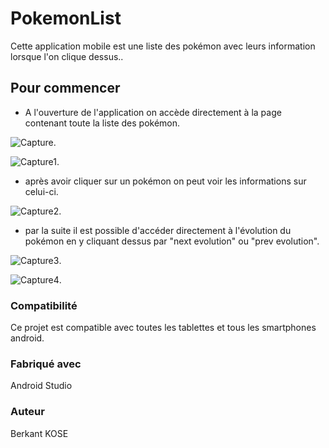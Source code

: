 # PokemonList

Cette application mobile est une liste des pokémon avec leurs information lorsque l'on clique dessus..

## Pour commencer

  - A l'ouverture de l'application on accède directement à la page contenant toute la liste des pokémon.
  

![Capture](https://user-images.githubusercontent.com/76853344/103448025-cb523d00-4c93-11eb-8d6a-244fe8ce24f9.JPG).


![Capture1](https://user-images.githubusercontent.com/76853344/103448026-cbead380-4c93-11eb-9667-55387d66f063.JPG).


  - après avoir cliquer sur un pokémon on peut voir les informations sur celui-ci.


![Capture2](https://user-images.githubusercontent.com/76853344/103448027-cbead380-4c93-11eb-92b2-8167b1cf435a.JPG).


  - par la suite il est possible d'accéder directement à l'évolution du pokémon en y cliquant dessus par "next evolution" ou "prev evolution".


![Capture3](https://user-images.githubusercontent.com/76853344/103448029-cbead380-4c93-11eb-8bf1-b2c865abb980.JPG).


![Capture4](https://user-images.githubusercontent.com/76853344/103448030-cbead380-4c93-11eb-99f5-789ab9ec8ff9.JPG).


### Compatibilité

Ce projet est compatible avec toutes les tablettes et tous les smartphones android.

### Fabriqué avec

Android Studio

### Auteur

Berkant KOSE
